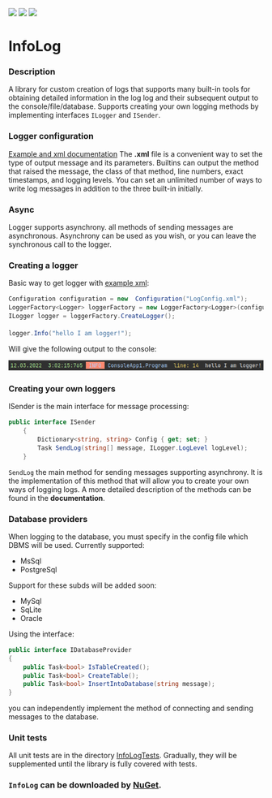 [![](https://img.shields.io/badge/System.Data.SqlClient-4.8.3-informational)](https://www.nuget.org/packages/System.Data.SqlClient)
[![](https://img.shields.io/badge/Npgsql-7.0.0-informational)](https://www.npgsql.org/)
[![](https://img.shields.io/badge/xunit-2.4.2-black)](https://xunit.net/)
# InfoLog
### Description
A library for custom creation of logs that supports many built-in tools for obtaining detailed information in the log log and their subsequent output to the console/file/database. Supports creating your own logging methods by implementing interfaces `ILogger` and `ISender`.
### Logger configuration
[Example and xml documentation](https://github.com/KorablikDimak/InfoLog/blob/master/LogConfig.xml) 
The **.xml** file is a convenient way to set the type of output message and its parameters. Builtins can output the method that raised the message, the class of that method, line numbers, exact timestamps, and logging levels. You can set an unlimited number of ways to write log messages in addition to the three built-in initially.
### Async
Logger supports asynchrony. all methods of sending messages are asynchronous. Asynchrony can be used as you wish, or you can leave the synchronous call to the logger.
### Creating a logger
Basic way to get logger with [example xml](https://github.com/KorablikDimak/InfoLog/blob/master/LogConfig.xml):
```C#
Configuration configuration = new  Configuration("LogConfig.xml");
LoggerFactory<Logger> loggerFactory = new LoggerFactory<Logger>(configuration);
ILogger logger = loggerFactory.CreateLogger();

logger.Info("hello I am logger!");
```
Will give the following output to the console:

![screenConsoleLog](https://github.com/KorablikDimak/InfoLog/blob/master/console%20output.png)
### Creating your own loggers
ISender is the main interface for message processing:
```C#
public interface ISender
    {
        Dictionary<string, string> Config { get; set; }
        Task SendLog(string[] message, ILogger.LogLevel logLevel);
    }
```
`SendLog` the main method for sending messages supporting asynchrony. It is the implementation of this method that will allow you to create your own ways of logging logs.
A more detailed description of the methods can be found in the **documentation**.

### Database providers

When logging to the database, you must specify in the config file which DBMS will be used.
Currently supported:
- MsSql
- PostgreSql

Support for these subds will be added soon:
- MySql
- SqLite
- Oracle

Using the interface:
```C#
public interface IDatabaseProvider
{
    public Task<bool> IsTableCreated();
    public Task<bool> CreateTable();
    public Task<bool> InsertIntoDatabase(string message);
}
``` 
you can independently implement the method of connecting and sending messages to the database.

### Unit tests

All unit tests are in the directory [InfoLogTests](https://github.com/KorablikDimak/InfoLog/tree/master/InfoLogTests).
Gradually, they will be supplemented until the library is fully covered with tests.

### `InfoLog` can be downloaded by [NuGet](https://www.nuget.org/packages/InfoLog).
